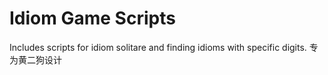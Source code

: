 # Idiom Game Scripts
Includes scripts for idiom solitare and finding idioms with specific digits.
专为黄二狗设计
